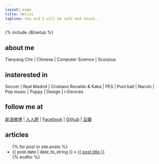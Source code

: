 ```yaml
---
layout: page
title: Helios
tagline: You and I will be safe and sound...
---
```

{% include JB/setup %}


## about me
Tianyang Che | Chinese | Computer Science | Scorpius

## insterested in
Soccer | Real Madrid | Cristiano Ronaldo & Kaka | PES | Pool ball | Naruto | Pop music | Puppy | Design | i-Devices

## follow me at
[新浪微博](https://www.weibo.com/yangkklt) | [人人网](https://www.renren.com/249216848) | [Facebook](https://www.facebook.com/yangkklt) | [Github](https://github.com/tianyangche) | [豆瓣](https://www.douban.com/people/43205115/) 

## articles
<ul class="posts">
  {% for post in site.posts %}
    <li><span>{{ post.date | date_to_string }}</span> &raquo; <a href="{{ BASE_PATH }}{{ post.url }}">{{ post.title }}</a></li>
  {% endfor %}
</ul>



